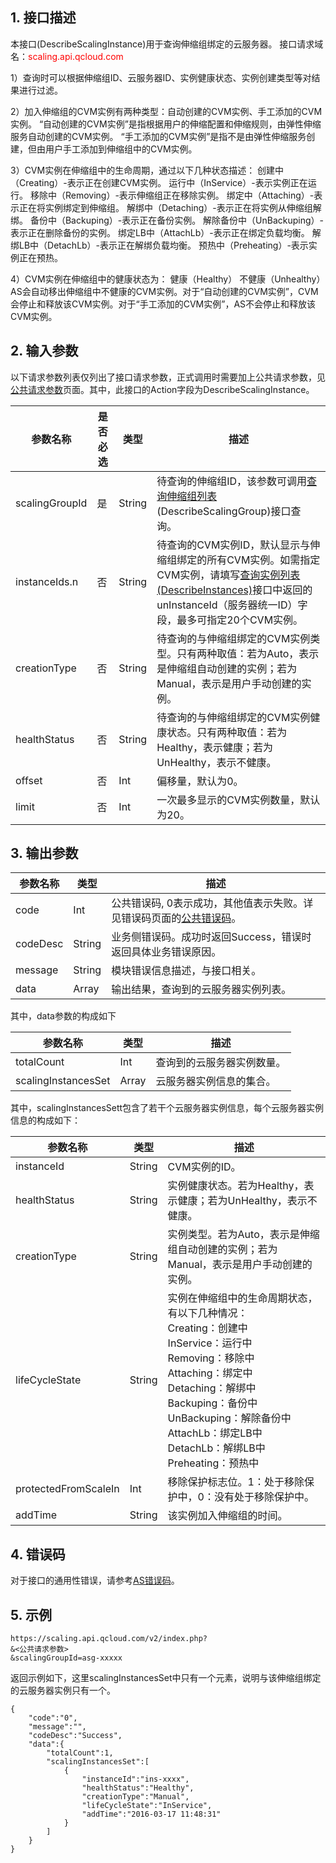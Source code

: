 ## 1. 接口描述
本接口(DescribeScalingInstance)用于查询伸缩组绑定的云服务器。
接口请求域名：<font style="color:red">scaling.api.qcloud.com</font>

1）查询时可以根据伸缩组ID、云服务器ID、实例健康状态、实例创建类型等对结果进行过滤。

2）加入伸缩组的CVM实例有两种类型：自动创建的CVM实例、手工添加的CVM实例。
“自动创建的CVM实例”是指根据用户的伸缩配置和伸缩规则，由弹性伸缩服务自动创建的CVM实例。
“手工添加的CVM实例”是指不是由弹性伸缩服务创建，但由用户手工添加到伸缩组中的CVM实例。

3）CVM实例在伸缩组中的生命周期，通过以下几种状态描述：
创建中（Creating）-表示正在创建CVM实例。
运行中（InService）-表示实例正在运行。
移除中（Removing）-表示伸缩组正在移除实例。
绑定中（Attaching）-表示正在将实例绑定到伸缩组。
解绑中（Detaching）-表示正在将实例从伸缩组解绑。
备份中（Backuping）-表示正在备份实例。
解除备份中（UnBackuping）-表示正在删除备份的实例。
绑定LB中（AttachLb）-表示正在绑定负载均衡。
解绑LB中（DetachLb）-表示正在解绑负载均衡。
预热中（Preheating）-表示实例正在预热。

4）CVM实例在伸缩组中的健康状态为：
健康（Healthy）
不健康（Unhealthy）
AS会自动移出伸缩组中不健康的CVM实例。对于“自动创建的CVM实例”，CVM会停止和释放该CVM实例。对于“手工添加的CVM实例”，AS不会停止和释放该CVM实例。

## 2. 输入参数
以下请求参数列表仅列出了接口请求参数，正式调用时需要加上公共请求参数，见<a href="/doc/api/372/4153" title="公共请求参数">公共请求参数</a>页面。其中，此接口的Action字段为DescribeScalingInstance。

| 参数名称 | 是否必选  | 类型 | 描述 |
|---------|---------|---------|---------|
| scalingGroupId | 是 | String | 待查询的伸缩组ID，该参数可调用<a href="/doc/api/372/查询伸缩组列表" title="查询伸缩组列表">查询伸缩组列表</a>(DescribeScalingGroup)接口查询。|
| instanceIds.n  | 否 | String | 待查询的CVM实例ID，默认显示与伸缩组绑定的所有CVM实例。如需指定CVM实例，请填写<a href="/doc/api/229/831" title="DescribeInstances">查询实例列表(DescribeInstances)</a>接口中返回的unInstanceId（服务器统一ID）字段，最多可指定20个CVM实例。|
| creationType | 否 | String | 待查询的与伸缩组绑定的CVM实例类型。只有两种取值：若为Auto，表示是伸缩组自动创建的实例；若为Manual，表示是用户手动创建的实例。|
| healthStatus | 否 | String | 待查询的与伸缩组绑定的CVM实例健康状态。只有两种取值：若为Healthy，表示健康；若为UnHealthy，表示不健康。|
| offset | 否 | Int | 偏移量，默认为0。|
| limit | 否 | Int |一次最多显示的CVM实例数量，默认为20。 |

## 3. 输出参数
| 参数名称 | 类型 | 描述 |
|---------|---------|---------|
| code | Int | 公共错误码, 0表示成功，其他值表示失败。详见错误码页面的<a href="http://tcecqpoc.fsphere.cn/doc/api/372/%E9%94%99%E8%AF%AF%E7%A0%81#1.E3.80.81.E5.85.AC.E5.85.B1.E9.94.99.E8.AF.AF.E7.A0.81" title="公共错误码">公共错误码</a>。|
| codeDesc | String |业务侧错误码。成功时返回Success，错误时返回具体业务错误原因。|
| message | String | 模块错误信息描述，与接口相关。|
| data | Array | 输出结果，查询到的云服务器实例列表。 |

其中，data参数的构成如下

| 参数名称 | 类型 | 描述 |
|---------|---------|---------|
| totalCount | Int | 查询到的云服务器实例数量。 |
| scalingInstancesSet | Array | 云服务器实例信息的集合。 |

其中，scalingInstancesSett包含了若干个云服务器实例信息，每个云服务器实例信息的构成如下：

| 参数名称 | 类型 | 描述 |
|---------|---------|---------|
| instanceId | String |CVM实例的ID。| 
| healthStatus | String | 实例健康状态。若为Healthy，表示健康；若为UnHealthy，表示不健康。 | 
| creationType | String |  实例类型。若为Auto，表示是伸缩组自动创建的实例；若为Manual，表示是用户手动创建的实例。| 
| lifeCycleState | String | 实例在伸缩组中的生命周期状态，有以下几种情况： <br>Creating：创建中<br>InService：运行中<br>Removing：移除中<br>Attaching：绑定中<br>Detaching：解绑中<br>Backuping：备份中<br>UnBackuping：解除备份中<br>AttachLb：绑定LB中<br>DetachLb：解绑LB中<br>Preheating：预热中|
|protectedFromScaleIn|Int|移除保护标志位。1：处于移除保护中，0：没有处于移除保护中。| 
|addTime | String | 该实例加入伸缩组的时间。| 

## 4. 错误码
对于接口的通用性错误，请参考[AS错误码](http://tcecqpoc.fsphere.cn/doc/api/372/4173)。

## 5. 示例
```
https://scaling.api.qcloud.com/v2/index.php?
&<公共请求参数>
&scalingGroupId=asg-xxxxx
```
返回示例如下，这里scalingInstancesSet中只有一个元素，说明与该伸缩组绑定的云服务器实例只有一个。
```
{
    "code":"0",
    "message":"",
    "codeDesc":"Success",     
    "data":{
        "totalCount":1,
        "scalingInstancesSet":[
            {
                "instanceId":"ins-xxxx",
                "healthStatus":"Healthy",
                "creationType":"Manual",
                "lifeCycleState":"InService",
                "addTime":"2016-03-17 11:48:31"
            }
        ]
    }
}
```

